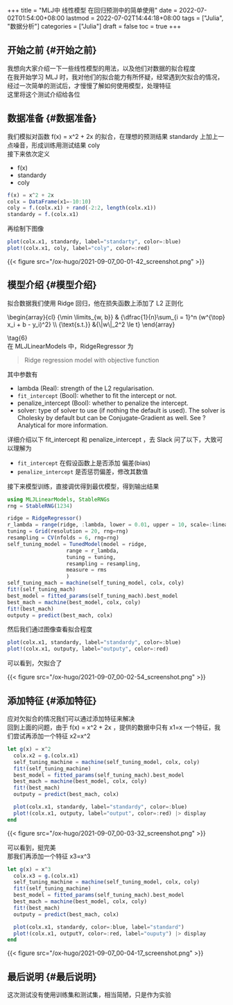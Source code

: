+++
title = "MLJ中 线性模型 在回归预测中的简单使用"
date = 2022-07-02T01:54:00+08:00
lastmod = 2022-07-02T14:44:18+08:00
tags = ["Julia", "数据分析"]
categories = ["Julia"]
draft = false
toc = true
+++

## 开始之前 {#开始之前}

我想向大家介绍一下一些线性模型的用法，以及他们对数据的拟合程度 <br/>
在我开始学习 MLJ 时，我对他们的拟合能力有所怀疑，经常遇到欠拟合的情况，经过一次简单的测试后，才慢慢了解如何使用模型，处理特征 <br/>
这里将这个测试介绍给各位 <br/>


## 数据准备 {#数据准备}

我们模拟对函数 f(x) = x^2 + 2x 的拟合，在理想的预测结果 standardy 上加上一点噪音，形成训练用测试结果 coly <br/>
接下来依次定义 <br/>

-   f(x) <br/>
-   standardy <br/>
-   coly <br/>

<!--listend-->

```julia
f(x) = x^2 + 2x
colx = DataFrame(x1=-10:10)
coly = f.(colx.x1) + rand(-2:2, length(colx.x1))
standardy = f.(colx.x1)
```

再绘制下图像 <br/>

```julia
plot(colx.x1, standardy, label="standarty", color=:blue)
plot!(colx.x1, coly, label="coly", color=:red)
```

{{< figure src="/ox-hugo/2021-09-07_00-01-42_screenshot.png" >}} <br/>


## 模型介绍 {#模型介绍}

拟合数据我们使用 Ridge 回归，他在损失函数上添加了 L2 正则化 <br/>

\begin{array}{cl}
{\min \limits\_{w, b}} & {\dfrac{1}{n}\sum\_{i = 1}^n (w^{\top} x\_i + b - y\_i)^2}
\\\ {\text{s.t.}} &{\\|w\\|\_2^2 \le t}
\end{array}

\tag{6} <br/>
在 MLJLinearModels 中，RidgeRegressor 为 <br/>

> Ridge regression model with objective function <br/>

其中参数有 <br/>

-   lambda (Real): strength of the L2 regularisation. <br/>
-   `fit_intercept` (Bool): whether to fit the intercept or not. <br/>
-   penalize_intercept (Bool): whether to penalize the intercept. <br/>
-   solver: type of solver to use (if nothing the default is used). The solver is Cholesky by default but can be Conjugate-Gradient as well. See ?Analytical for more information. <br/>

详细介绍以下 fit_intercept 和 penalize_intercept ，去 Slack 问了以下，大致可以理解为 <br/>

-   `fit_intercept` 在假设函数上是否添加 偏差(bias) <br/>
-   `penalize_intercept` 是否惩罚偏差，修改其数值 <br/>

接下来模型训练，直接调优得到最优模型，得到输出结果 <br/>

```julia
using MLJLinearModels, StableRNGs
rng = StableRNG(1234)

ridge = RidgeRegressor()
r_lambda = range(ridge, :lambda, lower = 0.01, upper = 10, scale=:linear)
tuning = Grid(resolution = 20, rng=rng)
resampling = CV(nfolds = 6, rng=rng)
self_tuning_model = TunedModel(model = ridge,
			       range = r_lambda,
			       tuning = tuning,
			       resampling = resampling,
			       measure = rms
			       )
self_tuning_mach = machine(self_tuning_model, colx, coly)
fit!(self_tuning_mach)
best_model = fitted_params(self_tuning_mach).best_model
best_mach = machine(best_model, colx, coly)
fit!(best_mach)
outputy = predict(best_mach, colx)

```

然后我们通过图像查看拟合程度 <br/>

```julia
plot(colx.x1, standardy, label="standardy", color=:blue)
plot!(colx.x1, outputy, label="outputy", color=:red)
```

可以看到，欠拟合了 <br/>

{{< figure src="/ox-hugo/2021-09-07_00-02-54_screenshot.png" >}} <br/>


## 添加特征 {#添加特征}

应对欠拟合的情况我们可以通过添加特征来解决 <br/>
回到上面的问题，由于 f(x) = x^2 + 2x ，提供的数据中只有 x1=x 一个特征，我们尝试再添加一个特征 x2=x^2 <br/>

```julia
let g(x) = x^2
  colx.x2 = g.(colx.x1)
  self_tuning_machine = machine(self_tuning_model, colx, coly)
  fit!(self_tuning_machine)
  best_model = fitted_params(self_tuning_mach).best_model
  best_mach = machine(best_model, colx, coly)
  fit!(best_mach)
  outputy = predict(best_mach, colx)

  plot(colx.x1, standardy, label="standardy", color=:blue)
  plot!(colx.x1, outputy, label="output", color=:red) |> display
end

```

{{< figure src="/ox-hugo/2021-09-07_00-03-32_screenshot.png" >}} <br/>

可以看到，挺完美 <br/>
那我们再添加一个特征 x3=x^3 <br/>

```julia
let g(x) = x^3
  colx.x3 = g.(colx.x1)
  self_tuning_machine = machine(self_tuning_model, colx, coly)
  fit!(self_tuning_machine)
  best_model = fitted_params(self_tuning_mach).best_model
  best_mach = machine(best_model, colx, coly)
  fit!(best_mach)
  outputy = predict(best_mach, colx)

  plot(colx.x1, standardy, color=:blue, label="standard")
  plot!(colx.x1, outputY, color=:red, label="ouputy") |> display
end

```

{{< figure src="/ox-hugo/2021-09-07_00-04-17_screenshot.png" >}} <br/>


## 最后说明 {#最后说明}

这次测试没有使用训练集和测试集，相当简陋，只是作为实验